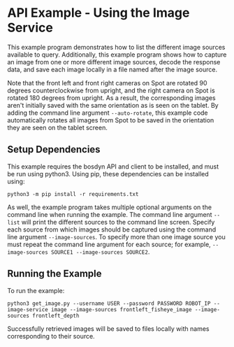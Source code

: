 <!--
Copyright (c) 2020 Boston Dynamics, Inc.  All rights reserved.

Downloading, reproducing, distributing or otherwise using the SDK Software
is subject to the terms and conditions of the Boston Dynamics Software
Development Kit License (20191101-BDSDK-SL).
-->

# API Example - Using the Image Service

This example program demonstrates how to list the different image sources available to query. Additionally, this example program shows how to capture an image from one or more different image sources, decode the response data, and save each image locally in a file named after the image source.

Note that the front left and front right cameras on Spot are rotated 90 degrees counterclockwise from upright, and the right camera on Spot is rotated 180 degrees from upright. As a result, the corresponding images aren't initially saved with the same orientation as is seen on the tablet. By adding the command line argument `--auto-rotate`, this example code automatically rotates all images from Spot to be saved in the orientation they are seen on the tablet screen.


## Setup Dependencies
This example requires the bosdyn API and client to be installed, and must be run using python3. Using pip, these dependencies can be installed using:

```
python3 -m pip install -r requirements.txt
```
As well, the example program takes multiple optional arguments on the command line when running the example. The command line argument `--list` will print the different sources to the command line screen. Specify each source from which images should be captured using the command line argument `--image-sources`. To specify more than one image source you must repeat the command line argument for each source; for example, `--image-sources SOURCE1 --image-sources SOURCE2`.

## Running the Example
To run the example:
```
python3 get_image.py --username USER --password PASSWORD ROBOT_IP --image-service image --image-sources frontleft_fisheye_image --image-sources frontleft_depth
```
Successfully retrieved images will be saved to files locally with names corresponding to their source.